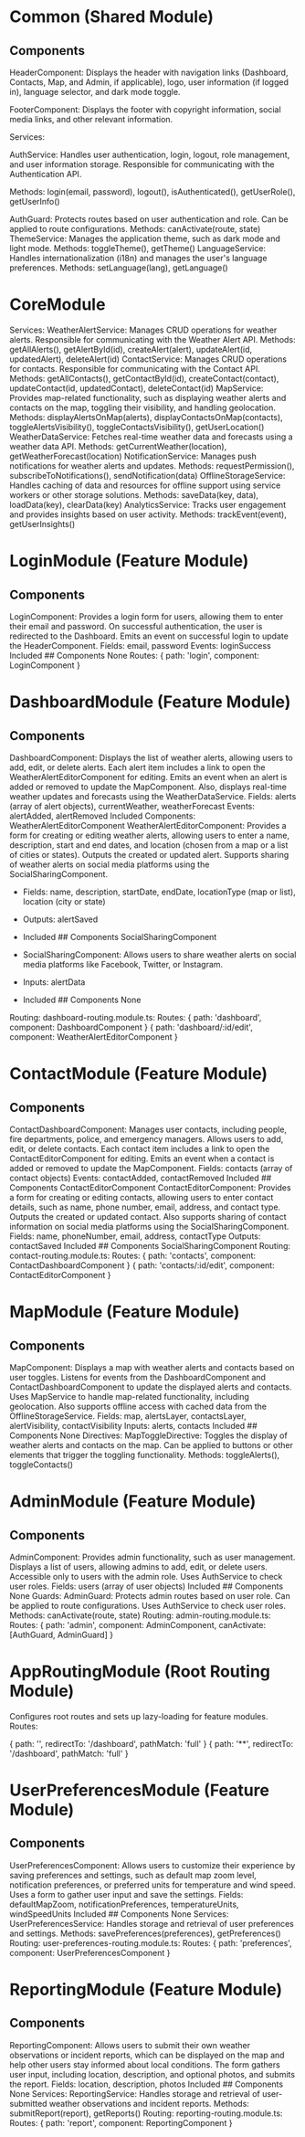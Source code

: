 # Common (Shared Module)

## Components
HeaderComponent: Displays the header with navigation links (Dashboard, Contacts, Map, and Admin, if applicable), logo, user information (if logged in), language selector, and dark mode toggle.

FooterComponent: Displays the footer with copyright information, social media links, and other relevant information.

Services:

AuthService: Handles user authentication, login, logout, role management, and user information storage. Responsible for communicating with the Authentication API.

Methods: login(email, password), logout(), isAuthenticated(), getUserRole(), getUserInfo()

AuthGuard: Protects routes based on user authentication and role. Can be applied to route configurations.
Methods: canActivate(route, state)
ThemeService: Manages the application theme, such as dark mode and light mode.
Methods: toggleTheme(), getTheme()
LanguageService: Handles internationalization (i18n) and manages the user's language preferences.
Methods: setLanguage(lang), getLanguage()
# CoreModule

Services:
WeatherAlertService: Manages CRUD operations for weather alerts. Responsible for communicating with the Weather Alert API.
Methods: getAllAlerts(), getAlertById(id), createAlert(alert), updateAlert(id, updatedAlert), deleteAlert(id)
ContactService: Manages CRUD operations for contacts. Responsible for communicating with the Contact API.
Methods: getAllContacts(), getContactById(id), createContact(contact), updateContact(id, updatedContact), deleteContact(id)
MapService: Provides map-related functionality, such as displaying weather alerts and contacts on the map, toggling their visibility, and handling geolocation.
Methods: displayAlertsOnMap(alerts), displayContactsOnMap(contacts), toggleAlertsVisibility(), toggleContactsVisibility(), getUserLocation()
WeatherDataService: Fetches real-time weather data and forecasts using a weather data API.
Methods: getCurrentWeather(location), getWeatherForecast(location)
NotificationService: Manages push notifications for weather alerts and updates.
Methods: requestPermission(), subscribeToNotifications(), sendNotification(data)
OfflineStorageService: Handles caching of data and resources for offline support using service workers or other storage solutions.
Methods: saveData(key, data), loadData(key), clearData(key)
AnalyticsService: Tracks user engagement and provides insights based on user activity.
Methods: trackEvent(event), getUserInsights()

# LoginModule (Feature Module)

## Components
LoginComponent: Provides a login form for users, allowing them to enter their email and password. On successful authentication, the user is redirected to the Dashboard. Emits an event on successful login to update the HeaderComponent.
Fields: email, password
Events: loginSuccess
Included ## Components None
Routes:
{ path: 'login', component: LoginComponent }

# DashboardModule (Feature Module)

## Components
DashboardComponent: Displays the list of weather alerts, allowing users to add, edit, or delete alerts. Each alert item includes a link to open the WeatherAlertEditorComponent for editing. Emits an event when an alert is added or removed to update the MapComponent. Also, displays real-time weather updates and forecasts using the WeatherDataService.
Fields: alerts (array of alert objects), currentWeather, weatherForecast
Events: alertAdded, alertRemoved
Included Components: WeatherAlertEditorComponent
WeatherAlertEditorComponent: Provides a form for creating or editing weather alerts, allowing users to enter a name, description, start and end dates, and location (chosen from a map or a list of cities or states). Outputs the created or updated alert. Supports sharing of weather alerts on social media platforms using the SocialSharingComponent.
- Fields: name, description, startDate, endDate, locationType (map or list), location (city or state)
- Outputs: alertSaved
- Included ## Components SocialSharingComponent

- SocialSharingComponent: Allows users to share weather alerts on social media platforms like Facebook, Twitter, or Instagram.
- Inputs: alertData
- Included ## Components None

Routing:
dashboard-routing.module.ts:
Routes:
{ path: 'dashboard', component: DashboardComponent }
{ path: 'dashboard/:id/edit', component: WeatherAlertEditorComponent }

# ContactModule (Feature Module)

## Components
ContactDashboardComponent: Manages user contacts, including people, fire departments, police, and emergency managers. Allows users to add, edit, or delete contacts. Each contact item includes a link to open the ContactEditorComponent for editing. Emits an event when a contact is added or removed to update the MapComponent.
Fields: contacts (array of contact objects)
Events: contactAdded, contactRemoved
Included ## Components ContactEditorComponent
ContactEditorComponent: Provides a form for creating or editing contacts, allowing users to enter contact details, such as name, phone number, email, address, and contact type. Outputs the created or updated contact. Also supports sharing of contact information on social media platforms using the SocialSharingComponent.
Fields: name, phoneNumber, email, address, contactType
Outputs: contactSaved
Included ## Components SocialSharingComponent
Routing:
contact-routing.module.ts:
Routes:
{ path: 'contacts', component: ContactDashboardComponent }
{ path: 'contacts/:id/edit', component: ContactEditorComponent }

# MapModule (Feature Module)

## Components
MapComponent: Displays a map with weather alerts and contacts based on user toggles. Listens for events from the DashboardComponent and ContactDashboardComponent to update the displayed alerts and contacts. Uses MapService to handle map-related functionality, including geolocation. Also supports offline access with cached data from the OfflineStorageService.
Fields: map, alertsLayer, contactsLayer, alertVisibility, contactVisibility
Inputs: alerts, contacts
Included ## Components None
Directives:
MapToggleDirective: Toggles the display of weather alerts and contacts on the map. Can be applied to buttons or other elements that trigger the toggling functionality.
Methods: toggleAlerts(), toggleContacts()

# AdminModule (Feature Module)

## Components
AdminComponent: Provides admin functionality, such as user management. Displays a list of users, allowing admins to add, edit, or delete users. Accessible only to users with the admin role. Uses AuthService to check user roles.
Fields: users (array of user objects)
Included ## Components None
Guards:
AdminGuard: Protects admin routes based on user role. Can be applied to route configurations. Uses AuthService to check user roles.
Methods: canActivate(route, state)
Routing:
admin-routing.module.ts:
Routes:
{ path: 'admin', component: AdminComponent, canActivate: [AuthGuard, AdminGuard] }

# AppRoutingModule (Root Routing Module)

Configures root routes and sets up lazy-loading for feature modules.
Routes:



{ path: '', redirectTo: '/dashboard', pathMatch: 'full' }
{ path: '**', redirectTo: '/dashboard', pathMatch: 'full' }

# UserPreferencesModule (Feature Module)

## Components
UserPreferencesComponent: Allows users to customize their experience by saving preferences and settings, such as default map zoom level, notification preferences, or preferred units for temperature and wind speed. Uses a form to gather user input and save the settings.
Fields: defaultMapZoom, notificationPreferences, temperatureUnits, windSpeedUnits
Included ## Components None
Services:
UserPreferencesService: Handles storage and retrieval of user preferences and settings.
Methods: savePreferences(preferences), getPreferences()
Routing:
user-preferences-routing.module.ts:
Routes:
{ path: 'preferences', component: UserPreferencesComponent }

# ReportingModule (Feature Module)

## Components
ReportingComponent: Allows users to submit their own weather observations or incident reports, which can be displayed on the map and help other users stay informed about local conditions. The form gathers user input, including location, description, and optional photos, and submits the report.
Fields: location, description, photos
Included ## Components None
Services:
ReportingService: Handles storage and retrieval of user-submitted weather observations and incident reports.
Methods: submitReport(report), getReports()
Routing:
reporting-routing.module.ts:
Routes:
{ path: 'report', component: ReportingComponent }

